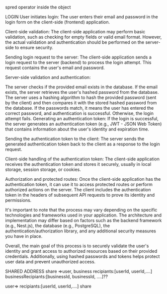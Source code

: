 spred operator inside the object

LOGIN
User initiates login: The user enters their email and password in the login form on the client-side (frontend) application.

Client-side validation: The client-side application may perform basic validation, such as checking for empty fields or valid email format. However, the actual validation and authentication should be performed on the server-side to ensure security.

Sending login request to the server: The client-side application sends a login request to the server (backend) to process the login attempt. This request contains the user's email and password.

Server-side validation and authentication:

The server checks if the provided email exists in the database.
If the email exists, the server retrieves the user's hashed password from the database.
The server uses a hashing algorithm to hash the provided password (sent by the client) and then compares it with the stored hashed password from the database.
If the passwords match, it means the user has entered the correct password, and authentication is successful. Otherwise, the login attempt fails.
Generating an authentication token: If the login is successful, the server generates an authentication token (e.g., JWT - JSON Web Token) that contains information about the user's identity and expiration time.

Sending the authentication token to the client: The server sends the generated authentication token back to the client as a response to the login request.

Client-side handling of the authentication token: The client-side application receives the authentication token and stores it securely, usually in local storage, session storage, or cookies.

Authorization and protected routes: Once the client-side application has the authentication token, it can use it to access protected routes or perform authorized actions on the server. The client includes the authentication token in the headers of subsequent API requests to prove its identity and permissions.

It's important to note that the process may vary depending on the specific technologies and frameworks used in your application. The architecture and implementation may differ based on factors such as the backend framework (e.g., Nest.js), the database (e.g., PostgreSQL), the authentication/authorization library, and any additional security measures you have in place.

Overall, the main goal of this process is to securely validate the user's identity and grant access to authorized resources based on their provided credentials. Additionally, using hashed passwords and tokens helps protect user data and prevent unauthorized access.





SHARED ADDRESS
share =>user, business
recipiants:[userId, userId,....]
businessRecipiants:[businessId, businessId, ....]??


user=> recipiants:[userId, userId,....] share
